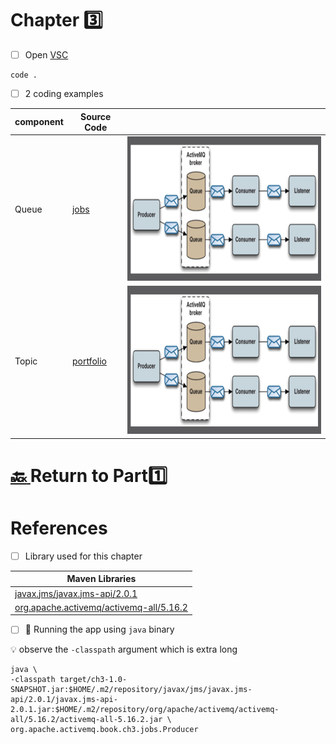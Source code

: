 # Chapter :three:


- [ ] Open [VSC](https://code.visualstudio.com)

```
code .
```

- [ ] 2 coding examples

| component | Source Code | |
|-----------|-------------|--|
| Queue     | [jobs](src/main/java/org/apache/activemq/book/ch3/jobs) | <img src="../../images/job-queue-example.png" width=517 height=231  /> </img> |
| Topic     | [portfolio](src/main/java/org/apache/activemq/book/ch3/portfolio) | <img src="../../images/job-queue-example.png" width=528 height=237  /> </img> |

# [:back: ](..) Return to Part:one:

# References

- [ ] Library used for this chapter

| Maven Libraries                                                                                                       |
|-----------------------------------------------------------------------------------------------------------------------|
| [javax.jms/javax.jms-api/2.0.1](https://mvnrepository.com/artifact/javax.jms/javax.jms-api/2.0.1)                     |
| [org.apache.activemq/activemq-all/5.16.2](https://mvnrepository.com/artifact/org.apache.activemq/activemq-all/5.16.2) |

- [ ] :steam_locomotive: Running the app using `java` binary

:bulb: observe the `-classpath` argument which is extra long

```
java \
-classpath target/ch3-1.0-SNAPSHOT.jar:$HOME/.m2/repository/javax/jms/javax.jms-api/2.0.1/javax.jms-api-2.0.1.jar:$HOME/.m2/repository/org/apache/activemq/activemq-all/5.16.2/activemq-all-5.16.2.jar \
org.apache.activemq.book.ch3.jobs.Producer 
```


